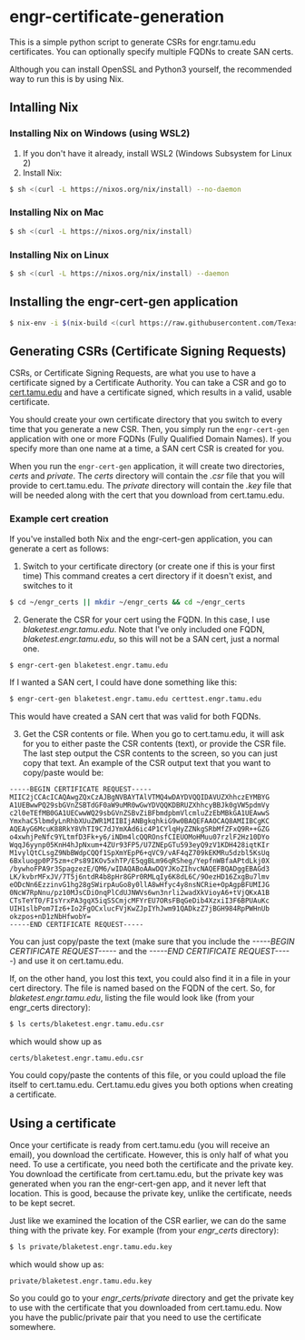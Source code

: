 # engr-certificate-generation

This is a simple python script to generate CSRs for engr.tamu.edu
certificates. You can optionally specify multiple FQDNs to create SAN certs.

Although you can install OpenSSL and Python3 yourself, the recommended way to
run this is by using Nix.

## Intalling Nix

### Installing Nix on Windows (using WSL2)
1. If you don't have it already, install WSL2 (Windows Subsystem for Linux 2)
2. Install Nix:
```bash
$ sh <(curl -L https://nixos.org/nix/install) --no-daemon
```

### Installing Nix on Mac
```bash
$ sh <(curl -L https://nixos.org/nix/install)
```

### Installing Nix on Linux
```bash
$ sh <(curl -L https://nixos.org/nix/install) --daemon
```

## Installing the engr-cert-gen application

```bash
$ nix-env -i $(nix-build <(curl https://raw.githubusercontent.com/Texas-A-M-College-of-Engineering/engr-certificate-generation/main/engr_cert_gen.nix))
```

## Generating CSRs (Certificate Signing Requests)
CSRs, or Certificate Signing Requests, are what you use to have a certificate signed by a Certificate Authority.
You can take a CSR and go to [cert.tamu.edu](https://cert.tamu.edu) and have a certificate signed, which results
in a valid, usable certificate.

You should create your own certificate directory that you switch to every time that you generate a new CSR.
Then, you simply run the `engr-cert-gen` application with one or more FQDNs (Fully Qualified Domain Names).
If you specify more than one name at a time, a SAN cert CSR is created for you.

When you run the `engr-cert-gen` application, it will create two directories, *certs* and *private*. The *certs* 
directory will contain the *.csr* file that you will provide to cert.tamu.edu. The *private* directory will contain
the *.key* file that will be needed along with the cert that you download from cert.tamu.edu.

### Example cert creation
If you've installed both Nix and the engr-cert-gen application, you can generate a cert as follows:

1. Switch to your certificate directory (or create one if this is your first time)
This command creates a cert directory if it doesn't exist, and switches to it
```bash
$ cd ~/engr_certs || mkdir ~/engr_certs && cd ~/engr_certs
```
2. Generate the CSR for your cert using the FQDN. In this case, I use *blaketest.engr.tamu.edu*. Note that I've
only included one FQDN, *blaketest.engr.tamu.edu*, so this will not be a SAN cert, just a normal one.
```bash
$ engr-cert-gen blaketest.engr.tamu.edu
```
If I wanted a SAN cert, I could have done something like this:
```bash
$ engr-cert-gen blaketest.engr.tamu.edu certtest.engr.tamu.edu
```
This would have created a SAN cert that was valid for both FQDNs.

3. Get the CSR contents or file. When you go to cert.tamu.edu, it will ask for you to either paste the CSR
contents (text), or provide the CSR file. The last step output the CSR contents to the screen, so you can
just copy that text. An example of the CSR output text that you want to copy/paste would be:

```
-----BEGIN CERTIFICATE REQUEST-----
MIIC2jCCAcICAQAwgZQxCzAJBgNVBAYTAlVTMQ4wDAYDVQQIDAVUZXhhczEYMBYG
A1UEBwwPQ29sbGVnZSBTdGF0aW9uMR0wGwYDVQQKDBRUZXhhcyBBJk0gVW5pdmVy
c2l0eTEfMB0GA1UECwwWQ29sbGVnZSBvZiBFbmdpbmVlcmluZzEbMBkGA1UEAwwS
YmxhaC5lbmdyLnRhbXUuZWR1MIIBIjANBgkqhkiG9w0BAQEFAAOCAQ8AMIIBCgKC
AQEAyG6McuK88RkY8VhTI9C7dJYmXAd6ic4P1CYlqHyZZNkgSRbMfZFxQ9R++GZG
o4xwhjPeNfc9YLtmfD3Fk+y6/iNDm4lcQQROnsfCIEUOMoHMuu07rzlF2Hz10DYo
WqqJ6yynp05KnH4hJpNxum+4ZUr93FP5/U7ZNEpGTu593eyQ9zV1KDH428iqtKIr
M1vylQtCLsgZ9NbBWdpCQQf1SpXmYEpP6+qVC9/vAF4qZ709kEKMRu5dzbl5KsUq
6Bxluogp0P75zm+cPs89IKOv5xhTP/E5qgBLm96qRSheg/YepfnWBfaAPtdLkj0X
/bywhoFPA9r3SpagzezE/QM6/wIDAQABoAAwDQYJKoZIhvcNAQEFBQADggEBAGd3
LK/kvbrMFxJV/7T5j6ntdR4b8pHr8GPr0RMLqIy6K8dL6C/9OezHD16ZxgBu7lmv
eODcNn6EzzinvG1hg28gSWirpAuGo8y0llA8wHfyc4y8nsNCRie+OpAgpBFUMIJG
0NcW7RpNnu/pz10MJsCDiOnqPlCdUJNWVs6wn3nrli2wadXkVioyA6+tVjQKxA1B
CTsTeYT0/FIsYrxPA3gqX5iqSSCmjcMFYrEU7ORsFBqGeDib4XzxiI3F6BPUAuKc
UIH1slbPom7Iz6+Io2FgOCxlucFVjKwZJpIYhJwm91QADkzZ7jBGH984RpPWHnUb
okzpos+nD1zNbHfwobY=
-----END CERTIFICATE REQUEST-----
```

You can just copy/paste the text (make sure that you include the *-----BEGIN CERTIFICATE REQUEST-----* and
the *-----END CERTIFICATE REQUEST-----*) and use it on cert.tamu.edu.

If, on the other hand, you lost this text, you could also find it in a file in your cert directory. The file is named
based on the FQDN of the cert. So, for *blaketest.engr.tamu.edu*, listing the file would look like (from your engr_certs
directory):
```bash
$ ls certs/blaketest.engr.tamu.edu.csr
```
which would show up as
```
certs/blaketest.engr.tamu.edu.csr
```

You could copy/paste the contents of this file, or you could upload the file itself to cert.tamu.edu. Cert.tamu.edu
gives you both options when creating a certificate.

## Using a certificate
Once your certificate is ready from cert.tamu.edu (you will receive an email), you download the certificate. However,
this is only half of what you need. To use a certificate, you need both the certificate and the private key. You
download the certificate from cert.tamu.edu, but the private key was generated when you ran the engr-cert-gen app, and 
it never left that location. This is good, because the private key, unlike the certificate, needs to be kept secret.

Just like we examined the location of the CSR earlier, we can do the same thing with the private key. For example (from
your *engr_certs* directory):
```bash
$ ls private/blaketest.engr.tamu.edu.key
```

which would show up as:
``` 
private/blaketest.engr.tamu.edu.key
```

So you could go to your *engr_certs/private* directory and get the private key to use with the certificate that you
downloaded from cert.tamu.edu. Now you have the public/private pair that you need to use the certificate somewhere.
